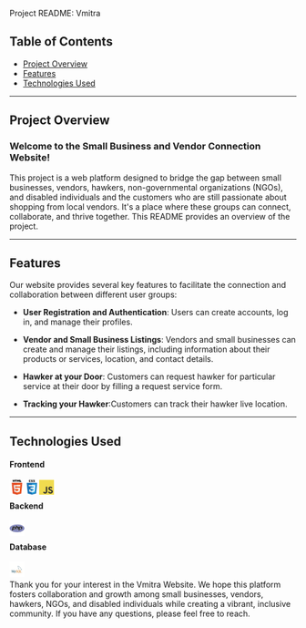 Project README: Vmitra

## Table of Contents
- [Project Overview](#project-overview)
- [Features](#features)
- [Technologies Used](#technologies-used)

---

## Project Overview

### Welcome to the Small Business and Vendor Connection Website!

This project is a web platform designed to bridge the gap between small businesses, vendors, hawkers, non-governmental organizations (NGOs), and disabled individuals and the customers who are still passionate about shopping from local vendors. It's a place where these groups can connect, collaborate, and thrive together. This README provides an overview of the project.

---

## Features

Our website provides several key features to facilitate the connection and collaboration between different user groups:

- **User Registration and Authentication**: Users can create accounts, log in, and manage their profiles.

- **Vendor and Small Business Listings**: Vendors and small businesses can create and manage their listings, including information about their products or services, location, and contact details.

- **Hawker at your Door**: Customers can request hawker for particular service at their door by filling a request service form.

- **Tracking your Hawker**:Customers can track their hawker live location. 

---

## Technologies Used

#### Frontend

<img align="left" alt="HTML5" width="26px" src="https://raw.githubusercontent.com/github/explore/80688e429a7d4ef2fca1e82350fe8e3517d3494d/topics/html/html.png" />
<img align="left" alt="CSS3" width="26px" src="https://raw.githubusercontent.com/github/explore/80688e429a7d4ef2fca1e82350fe8e3517d3494d/topics/css/css.png" />
<img align="left" alt="Javascript" width="26px" src="https://raw.githubusercontent.com/github/explore/80688e429a7d4ef2fca1e82350fe8e3517d3494d/topics/javascript/javascript.png" />
<br/>

#### Backend

[<img align="left" alt="php" width="26px" src="https://raw.githubusercontent.com/github/explore/80688e429a7d4ef2fca1e82350fe8e3517d3494d/topics/php/php.png" />](https://www.php.com/)
<br/>
#### Database

[<img align="left" alt="mysql" width="26px" src="https://raw.githubusercontent.com/github/explore/80688e429a7d4ef2fca1e82350fe8e3517d3494d/topics/mysql/mysql.png" />](https://www.mysql.com/)
<br/>

Thank you for your interest in the Vmitra Website. We hope this platform fosters collaboration and growth among small businesses, vendors, hawkers, NGOs, and disabled individuals while creating a vibrant, inclusive community. If you have any questions, please feel free to reach.
